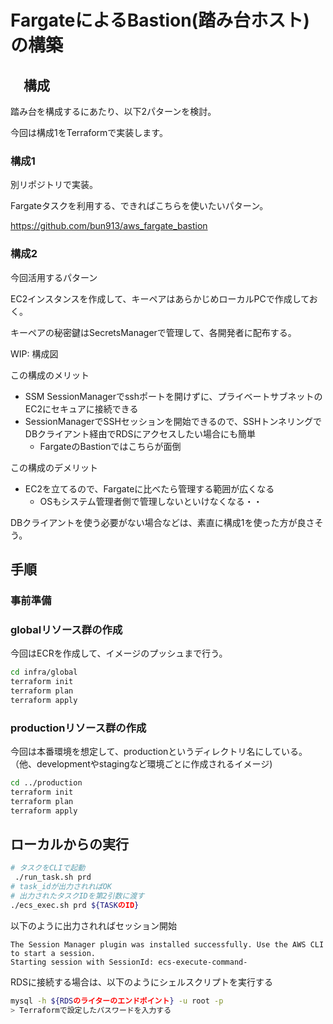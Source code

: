 # FargateによるBastion(踏み台ホスト)の構築

## 　構成

踏み台を構成するにあたり、以下2パターンを検討。

今回は構成1をTerraformで実装します。

### 構成1

別リポジトリで実装。

Fargateタスクを利用する、できればこちらを使いたいパターン。

https://github.com/bun913/aws_fargate_bastion

### 構成2

今回活用するパターン

EC2インスタンスを作成して、キーペアはあらかじめローカルPCで作成しておく。

キーペアの秘密鍵はSecretsManagerで管理して、各開発者に配布する。

WIP: 構成図

この構成のメリット

- SSM SessionManagerでsshポートを開けずに、プライベートサブネットのEC2にセキュアに接続できる
- SessionManagerでSSHセッションを開始できるので、SSHトンネリングでDBクライアント経由でRDSにアクセスしたい場合にも簡単
  - FargateのBastionではこちらが面倒

この構成のデメリット

- EC2を立てるので、Fargateに比べたら管理する範囲が広くなる
  - OSもシステム管理者側で管理しないといけなくなる・・

DBクライアントを使う必要がない場合などは、素直に構成1を使った方が良さそう。

## 手順

### 事前準備

### globalリソース群の作成

今回はECRを作成して、イメージのプッシュまで行う。

```bash
cd infra/global
terraform init
terraform plan
terraform apply
```

### productionリソース群の作成

今回は本番環境を想定して、productionというディレクトリ名にしている。
（他、developmentやstagingなど環境ごとに作成されるイメージ)


```bash
cd ../production
terraform init
terraform plan
terraform apply
```

## ローカルからの実行

```bash
# タスクをCLIで起動
 ./run_task.sh prd
# task_idが出力されればOK
# 出力されたタスクIDを第2引数に渡す
./ecs_exec.sh prd ${TASKのID}
```

以下のように出力されればセッション開始

```
The Session Manager plugin was installed successfully. Use the AWS CLI to start a session.
Starting session with SessionId: ecs-execute-command-
```

RDSに接続する場合は、以下のようにシェルスクリプトを実行する

```bash
mysql -h ${RDSのライターのエンドポイント} -u root -p
> Terraformで設定したパスワードを入力する
```

